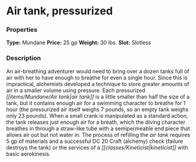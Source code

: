 ﻿---
Title: "Air tank, pressurized"
Type: "Mundane"
Price: "25 gp"
Weight: "30 lbs."
Slot: "Slotless"
Description: |
  "An air-breathing adventurer would need to bring over a dozen tanks full of air with her to have enough to breathe for even a single hour. Since this is impractical, alchemists developed a technique to store greater amounts of air in a smaller volume using pressure. Each pressurized air tank is a little smaller than half the size of a tank, but it contains enough air for a swimming character to breathe for 1 hour (the pressurized air itself weighs 7 pounds, so an empty tank weighs only 23 pounds). When a small crank is manipulated as a standard action, the tank releases just enough air for a breath, which the diving character breathes in through a straw-like tube with a semipermeable end piece that allows air out but not water in. The process of refilling the air tank requires 5 gp of materials and a successful DC 20 Craft (alchemy) check (failure destroys the tank) or the services of a kineticist with basic aerokinesis."
Sources: "['Aquatic Adventures']"
---

# Air tank, pressurized

### Properties

**Type:** Mundane **Price:** 25 gp **Weight:** 30 lbs. **Slot:** Slotless

### Description

An air-breathing adventurer would need to bring over a dozen tanks full of air with her to have enough to breathe for even a single hour. Since this is impractical, alchemists developed a technique to store greater amounts of air in a smaller volume using pressure. Each pressurized _[[items/Mundane/Air tank|air tank]]_ is a little smaller than half the size of a tank, but it contains enough air for a swimming character to breathe for 1 hour (the pressurized air itself weighs 7 pounds, so an empty tank weighs only 23 pounds). When a small crank is manipulated as a standard action, the tank releases just enough air for a breath, which the diving character breathes in through a straw-like tube with a semipermeable end piece that allows air out but not water in. The process of refilling the _air tank_ requires 5 gp of materials and a successful DC 20 Craft (alchemy) check (failure destroys the tank) or the services of a _[[classes/Kineticist|kineticist]]_ with basic aerokinesis.

